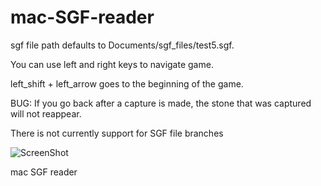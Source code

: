 mac-SGF-reader
==============

sgf file path defaults to Documents/sgf_files/test5.sgf.

You can use left and right keys to navigate game.

left_shift + left_arrow goes to the beginning of the game.

BUG: If you go back after a capture is made, the stone that was captured will not reappear.

There is not currently support for SGF file branches

![ScreenShot](https://www.dropbox.com/s/yc7heo3u724yjzi/mac_sgf_reader.png)

mac SGF reader

